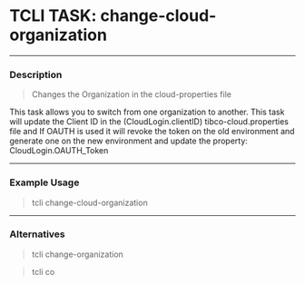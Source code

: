 # TCLI TASK: change-cloud-organization

---
### Description
> Changes the Organization in the cloud-properties file

This task allows you to switch from one organization to another. This task will update the Client ID in the (CloudLogin.clientID) tibco-cloud.properties file and If OAUTH is used it will revoke the token on the old environment and generate one on the new environment and update the property: CloudLogin.OAUTH_Token

---
### Example Usage
> tcli change-cloud-organization

---
### Alternatives
> tcli change-organization

> tcli co
